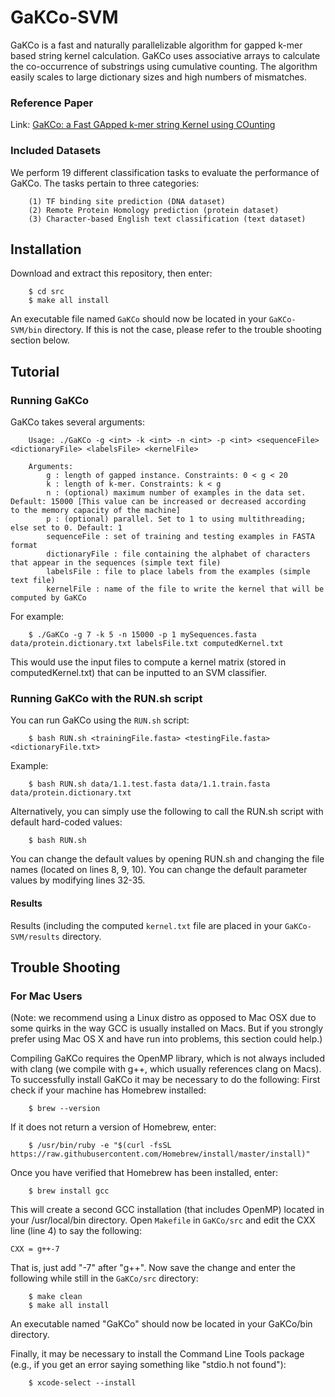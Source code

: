 # GaKCo-SVM

GaKCo is a fast and naturally parallelizable algorithm for gapped k-mer based string kernel calculation. GaKCo uses associative arrays to calculate the co-occurrence of substrings using cumulative counting. The algorithm easily scales to large dictionary sizes and high numbers of mismatches.
### Reference Paper
Link: [GaKCo: a Fast GApped k-mer string Kernel using COunting](https://arxiv.org/abs/1704.07468)
### Included Datasets
We perform 19 different classification tasks to evaluate the performance of GaKCo. The tasks pertain to three categories:

        (1) TF binding site prediction (DNA dataset)
        (2) Remote Protein Homology prediction (protein dataset)
        (3) Character-based English text classification (text dataset)
## Installation
Download and extract this repository, then enter:
```
    $ cd src
    $ make all install
```
An executable file named `GaKCo` should now be located in your `GaKCo-SVM/bin` directory. If this is not the case, please refer to the trouble shooting section below. 
## Tutorial
### Running GaKCo
GaKCo takes several arguments:

        Usage: ./GaKCo -g <int> -k <int> -n <int> -p <int> <sequenceFile> <dictionaryFile> <labelsFile> <kernelFile>
        
        Arguments:
            g : length of gapped instance. Constraints: 0 < g < 20
            k : length of k-mer. Constraints: k < g
            n : (optional) maximum number of examples in the data set. Default: 15000 [This value can be increased or decreased according                  to the memory capacity of the machine]
            p : (optional) parallel. Set to 1 to using multithreading; else set to 0. Default: 1
            sequenceFile : set of training and testing examples in FASTA format
            dictionaryFile : file containing the alphabet of characters that appear in the sequences (simple text file)
            labelsFile : file to place labels from the examples (simple text file)
            kernelFile : name of the file to write the kernel that will be computed by GaKCo
For example:
```
    $ ./GaKCo -g 7 -k 5 -n 15000 -p 1 mySequences.fasta data/protein.dictionary.txt labelsFile.txt computedKernel.txt
```
This would use the input files to compute a kernel matrix (stored in computedKernel.txt) that can be inputted to an SVM classifier.

### Running GaKCo with the RUN.sh script
You can run GaKCo using the `RUN.sh` script:
```
    $ bash RUN.sh <trainingFile.fasta> <testingFile.fasta> <dictionaryFile.txt>
```
Example:
```
    $ bash RUN.sh data/1.1.test.fasta data/1.1.train.fasta data/protein.dictionary.txt
```
Alternatively, you can simply use the following to call the RUN.sh script with default hard-coded values:
```
    $ bash RUN.sh
```
You can change the default values by opening RUN.sh and changing the file names (located on lines 8, 9, 10). You can change the default parameter values by modifying lines 32-35.

#### Results
Results (including the computed `kernel.txt` file are placed in your `GaKCo-SVM/results` directory.

## Trouble Shooting
### For Mac Users
(Note: we recommend using a Linux distro as opposed to Mac OSX due to some quirks in the way GCC is usually installed on Macs. But if you strongly prefer using Mac OS X and have run into problems, this section could help.)

Compiling GaKCo requires the OpenMP library, which is not always included with clang (we compile with g++, which usually references clang on Macs). To successfully install GaKCo it may be necessary to do the following:
First check if your machine has Homebrew installed:
```
    $ brew --version
```
If it does not return a version of Homebrew, enter:
```
    $ /usr/bin/ruby -e "$(curl -fsSL https://raw.githubusercontent.com/Homebrew/install/master/install)"
```
Once you have verified that Homebrew has been installed, enter:
```
    $ brew install gcc
```
This will create a second GCC installation (that includes OpenMP) located in your /usr/local/bin directory. Open `Makefile` in `GaKCo/src` and edit the CXX line (line 4) to say the following:
```
CXX = g++-7
```
That is, just add "-7" after "g++".
Now save the change and enter the following while still in the `GaKCo/src` directory:
```
    $ make clean
    $ make all install
```
An executable named "GaKCo" should now be located in your GaKCo/bin directory.

Finally, it may be necessary to install the Command Line Tools package (e.g., if you get an error saying something like "stdio.h not found"):
```
    $ xcode-select --install
```

